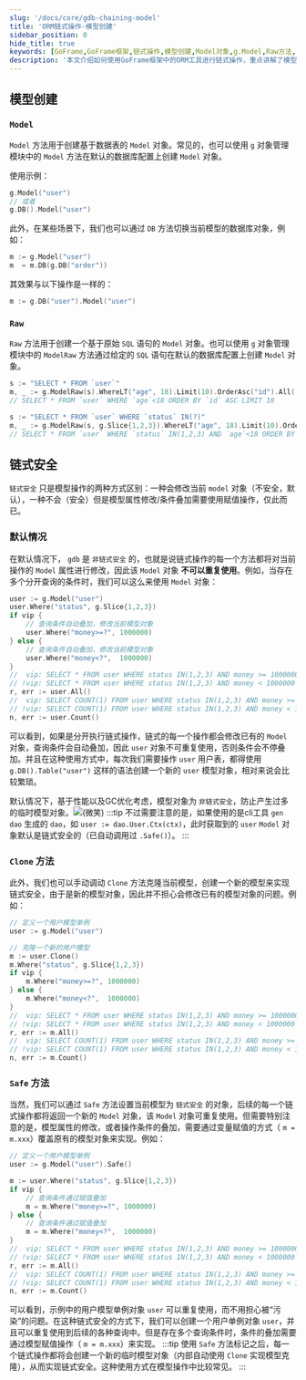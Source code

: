 ```yaml
---
slug: '/docs/core/gdb-chaining-model'
title: 'ORM链式操作-模型创建'
sidebar_position: 0
hide_title: true
keywords: [GoFrame,GoFrame框架,链式操作,模型创建,Model对象,g.Model,Raw方法,链式安全,Clone方法,Safe方法]
description: '本文介绍如何使用GoFrame框架中的ORM工具进行链式操作，重点讲解了模型创建、Model对象的使用以及实现链式安全的几种方式。通过使用Model、Raw方法，在默认和切换的数据库配置上创建模型对象，并探讨链式安全的实现，包括默认非链式安全、Clone方法克隆、Safe方法设置链式安全等操作技巧。'
---
```


## 模型创建

### `Model`

`Model` 方法用于创建基于数据表的 `Model` 对象。常见的，也可以使用 `g` 对象管理模块中的 `Model` 方法在默认的数据库配置上创建 `Model` 对象。

使用示例：

```go
g.Model("user")
// 或者
g.DB().Model("user")
```

此外，在某些场景下，我们也可以通过 `DB` 方法切换当前模型的数据库对象，例如：

```go
m := g.Model("user")
m  = m.DB(g.DB("order"))
```

其效果与以下操作是一样的：

```go
m := g.DB("user").Model("user")
```

### `Raw`

`Raw` 方法用于创建一个基于原始 `SQL` 语句的 `Model` 对象。也可以使用 `g` 对象管理模块中的 `ModelRaw` 方法通过给定的 `SQL` 语句在默认的数据库配置上创建 `Model` 对象。

```go
s := "SELECT * FROM `user`"
m, _ := g.ModelRaw(s).WhereLT("age", 18).Limit(10).OrderAsc("id").All()
// SELECT * FROM `user` WHERE `age`<18 ORDER BY `id` ASC LIMIT 10
```

```go
s := "SELECT * FROM `user` WHERE `status` IN(?)"
m, _ := g.ModelRaw(s, g.Slice{1,2,3}).WhereLT("age", 18).Limit(10).OrderAsc("id").All()
// SELECT * FROM `user` WHERE `status` IN(1,2,3) AND `age`<18 ORDER BY `id` ASC LIMIT 10
```

## 链式安全

`链式安全` 只是模型操作的两种方式区别：一种会修改当前 `model` 对象（不安全，默认），一种不会（安全）但是模型属性修改/条件叠加需要使用赋值操作，仅此而已。

### 默认情况

在默认情况下， `gdb` 是 `非链式安全` 的，也就是说链式操作的每一个方法都将对当前操作的 `Model` 属性进行修改，因此该 `Model` 对象 **不可以重复使用**。例如，当存在多个分开查询的条件时，我们可以这么来使用 `Model` 对象：

```go
user := g.Model("user")
user.Where("status", g.Slice{1,2,3})
if vip {
    // 查询条件自动叠加，修改当前模型对象
    user.Where("money>=?", 1000000)
} else {
    // 查询条件自动叠加，修改当前模型对象
    user.Where("money<?",  1000000)
}
//  vip: SELECT * FROM user WHERE status IN(1,2,3) AND money >= 1000000
// !vip: SELECT * FROM user WHERE status IN(1,2,3) AND money < 1000000
r, err := user.All()
//  vip: SELECT COUNT(1) FROM user WHERE status IN(1,2,3) AND money >= 1000000
// !vip: SELECT COUNT(1) FROM user WHERE status IN(1,2,3) AND money < 1000000
n, err := user.Count()
```

可以看到，如果是分开执行链式操作，链式的每一个操作都会修改已有的 `Model` 对象，查询条件会自动叠加，因此 `user` 对象不可重复使用，否则条件会不停叠加。并且在这种使用方式中，每次我们需要操作 `user` 用户表，都得使用 `g.DB().Table("user")` 这样的语法创建一个新的 `user` 模型对象，相对来说会比较繁琐。

默认情况下，基于性能以及GC优化考虑，模型对象为 `非链式安全`，防止产生过多的临时模型对象。![(微笑)](/markdown/1f7ee2ac67fc5de100b8fc690d7438ea.svg)
:::tip
不过需要注意的是，如果使用的是cli工具 `gen dao` 生成的 `dao`，如 `user := dao.User.Ctx(ctx)`，此时获取到的 `user` `Model` 对象默认是链式安全的（已自动调用过 `.Safe()`）。
:::
### `Clone` 方法

此外，我们也可以手动调动 `Clone` 方法克隆当前模型，创建一个新的模型来实现链式安全，由于是新的模型对象，因此并不担心会修改已有的模型对象的问题。例如：

```go
// 定义一个用户模型单例
user := g.Model("user")
```

```go
// 克隆一个新的用户模型
m := user.Clone()
m.Where("status", g.Slice{1,2,3})
if vip {
    m.Where("money>=?", 1000000)
} else {
    m.Where("money<?",  1000000)
}
//  vip: SELECT * FROM user WHERE status IN(1,2,3) AND money >= 1000000
// !vip: SELECT * FROM user WHERE status IN(1,2,3) AND money < 1000000
r, err := m.All()
//  vip: SELECT COUNT(1) FROM user WHERE status IN(1,2,3) AND money >= 1000000
// !vip: SELECT COUNT(1) FROM user WHERE status IN(1,2,3) AND money < 1000000
n, err := m.Count()
```

### `Safe` 方法

当然，我们可以通过 `Safe` 方法设置当前模型为 `链式安全` 的对象，后续的每一个链式操作都将返回一个新的 `Model` 对象，该 `Model` 对象可重复使用。但需要特别注意的是，模型属性的修改，或者操作条件的叠加，需要通过变量赋值的方式（ `m = m.xxx`）覆盖原有的模型对象来实现。例如：

```go
// 定义一个用户模型单例
user := g.Model("user").Safe()
```

```go
m := user.Where("status", g.Slice{1,2,3})
if vip {
    // 查询条件通过赋值叠加
    m = m.Where("money>=?", 1000000)
} else {
    // 查询条件通过赋值叠加
    m = m.Where("money<?",  1000000)
}
//  vip: SELECT * FROM user WHERE status IN(1,2,3) AND money >= 1000000
// !vip: SELECT * FROM user WHERE status IN(1,2,3) AND money < 1000000
r, err := m.All()
//  vip: SELECT COUNT(1) FROM user WHERE status IN(1,2,3) AND money >= 1000000
// !vip: SELECT COUNT(1) FROM user WHERE status IN(1,2,3) AND money < 1000000
n, err := m.Count()
```

可以看到，示例中的用户模型单例对象 `user` 可以重复使用，而不用担心被“污染”的问题。在这种链式安全的方式下，我们可以创建一个用户单例对象 `user`，并且可以重复使用到后续的各种查询中。但是存在多个查询条件时，条件的叠加需要通过模型赋值操作（ `m = m.xxx`）来实现。
:::tip
使用 `Safe` 方法标记之后，每一个链式操作都将会创建一个新的临时模型对象（内部自动使用 `Clone` 实现模型克隆），从而实现链式安全。这种使用方式在模型操作中比较常见。
:::